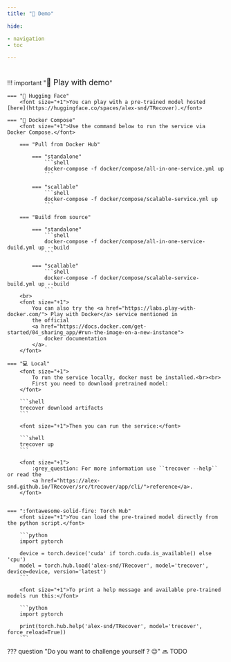 ```yaml
---
title: "👀 Demo"

hide:

- navigation
- toc

---
```


#      

!!! important "<font size="+1">👀 Play with demo</font>"

    === "🤗 Hugging Face"
        <font size="+1">You can play with a pre-trained model hosted [here](https://huggingface.co/spaces/alex-snd/TRecover).</font>

    === "🐳 Docker Compose"
        <font size="+1">Use the command below to run the service via Docker Compose.</font>

        === "Pull from Docker Hub"

            === "standalone"
                ```shell
                docker-compose -f docker/compose/all-in-one-service.yml up
                ```

            === "scallable"
                ```shell
                docker-compose -f docker/compose/scalable-service.yml up
                ```
        
        === "Build from source"
            
            === "standalone"
                ```shell
                docker-compose -f docker/compose/all-in-one-service-duild.yml up --build
                ```

            === "scallable"
                ```shell
                docker-compose -f docker/compose/scalable-service-build.yml up --build
                ```
        <br>
        <font size="+1">
            You can also try the <a href="https://labs.play-with-docker.com/"> Play with Docker</a> service mentioned in
            the official 
            <a href="https://docs.docker.com/get-started/04_sharing_app/#run-the-image-on-a-new-instance">
                docker documentation
            </a>. 
        </font>

    === "💻 Local"
        <font size="+1">
            To run the service locally, docker must be installed.<br><br>
            First you need to download pretrained model:
        </font>

        ```shell
        trecover download artifacts
        ```
        
        <font size="+1">Then you can run the service:</font>
        
        ```shell
        trecover up
        ```
        
        <font size="+1">
            :grey_question: For more information use ``trecover --help`` or read the 
            <a href="https://alex-snd.github.io/TRecover/src/trecover/app/cli/">reference</a>.
        </font>
        
        
    === ":fontawesome-solid-fire: Torch Hub"
        <font size="+1">You can load the pre-trained model directly from the python script.</font>
        
        ```python
        import pytorch
        
        device = torch.device('cuda' if torch.cuda.is_available() else 'cpu')
        model = torch.hub.load('alex-snd/TRecover', model='trecover', device=device, version='latest')
        ```

        <font size="+1">To print a help message and available pre-trained models run this:</font>
        
        ```python
        import pytorch
        
        print(torch.hub.help('alex-snd/TRecover', model='trecover', force_reload=True))
        ```


??? question "Do you want to challenge yourself ? 😉"
    :soon: TODO

